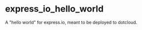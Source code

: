 express_io_hello_world
======================

A "hello world" for express.io, meant to be deployed to dotcloud.
